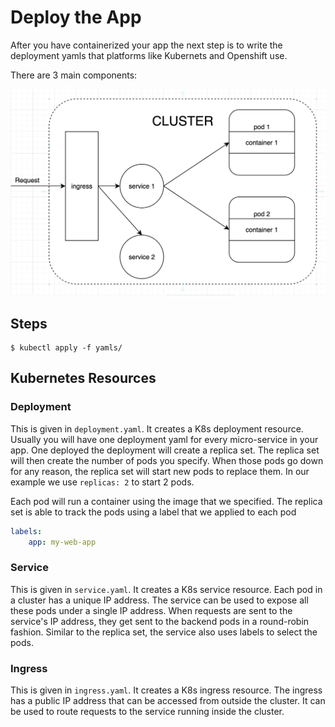 # Deploy the App

After you have containerized your app the next step is to write the deployment yamls that platforms like Kubernets and Openshift use.

There are 3 main components:

<img src="architecture.png" alt="architecture" width="640"/>

## Steps

```
$ kubectl apply -f yamls/
```

## Kubernetes Resources

### Deployment

This is given in `deployment.yaml`. It creates a K8s deployment resource.
Usually you will have one deployment yaml for every micro-service in your app.
One deployed the deployment will create a replica set.
The replica set will then create the number of pods you specify.
When those pods go down for any reason, the replica set will start new pods to replace them.
In our example we use `replicas: 2` to start 2 pods.

Each pod will run a container using the image that we specified.
The replica set is able to track the pods using a label that we applied to each pod
```yaml
labels:
    app: my-web-app
```

### Service

This is given in `service.yaml`. It creates a K8s service resource.
Each pod in a cluster has a unique IP address.
The service can be used to expose all these pods under a single IP address.
When requests are sent to the service's IP address, they get sent to the backend pods in a round-robin fashion.
Similar to the replica set, the service also uses labels to select the pods.

### Ingress

This is given in `ingress.yaml`. It creates a K8s ingress resource.
The ingress has a public IP address that can be accessed from outside the cluster.
It can be used to route requests to the service running inside the cluster.
